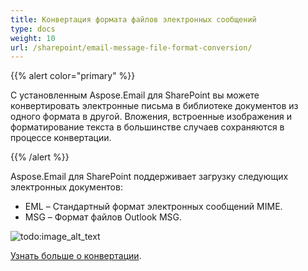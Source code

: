 ```yaml
---
title: Конвертация формата файлов электронных сообщений
type: docs
weight: 10
url: /sharepoint/email-message-file-format-conversion/
---
```



{{% alert color="primary" %}} 

С установленным Aspose.Email для SharePoint вы можете конвертировать электронные письма в библиотеке документов из одного формата в другой. Вложения, встроенные изображения и форматирование текста в большинстве случаев сохраняются в процессе конвертации. 

{{% /alert %}} 

Aspose.Email для SharePoint поддерживает загрузку следующих электронных документов: 

- EML – Стандартный формат электронных сообщений MIME.
- MSG – Формат файлов Outlook MSG.

![todo:image_alt_text](email-message-file-format-conversion_1.png)

[Узнать больше о конвертации](/email/sharepoint/email-conversion/).
